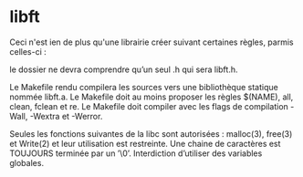 # libft

Ceci n'est ien de plus qu'une librairie créer suivant certaines règles, parmis celles-ci :

le dossier ne devra comprendre qu’un seul .h qui sera libft.h.

Le Makefile rendu compilera les sources vers une bibliothèque statique nommée libft.a.
Le Makefile doit au moins proposer les règles $(NAME), all, clean, fclean et re.
Le Makefile doit compiler avec les flags de compilation -Wall, -Wextra et -Werror.

Seules les fonctions suivantes de la libc sont autorisées : malloc(3), free(3) et Write(2) et leur utilisation est restreinte.
Une chaine de caractères est TOUJOURS terminée par un ’\0’.
Interdiction d’utiliser des variables globales.
